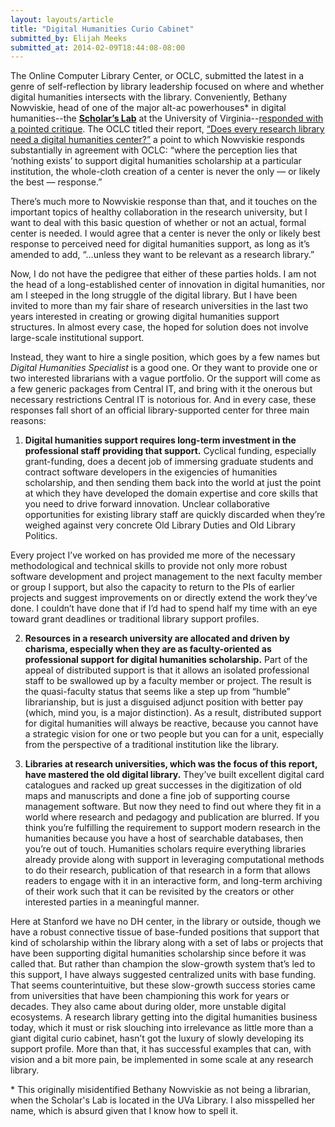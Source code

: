 ```yaml
---
layout: layouts/article
title: "Digital Humanities Curio Cabinet"
submitted_by: Elijah Meeks
submitted_at: 2014-02-09T18:44:08-08:00
---
```


The Online Computer Library Center, or OCLC, submitted the latest in a genre of self-reflection by library leadership focused on where and whether digital humanities intersects with the library. Conveniently, Bethany Nowviskie, head of one of the major alt-ac powerhouses\* in digital humanities--the [**Scholar’s Lab**](http://www.scholarslab.org/) at the University of Virginia--[responded with a pointed critique](http://nowviskie.org/2014/asking-for-it/). The OCLC titled their report, [“Does every research library need a digital humanities center?”](http://www.oclc.org/research/publications/library/2014/oclcresearch-digital-humanities-center-2014-overview.html) a point to which Nowviskie responds substantially in agreement with OCLC: “where the perception lies that ‘nothing exists’ to support digital humanities scholarship at a particular institution, the whole-cloth creation of a center is never the only — or likely the best — response.”


There’s much more to Nowviskie response than that, and it touches on the important topics of healthy collaboration in the research university, but I want to deal with this basic question of whether or not an actual, formal center is needed. I would agree that a center is never the only or likely best response to perceived need for digital humanities support, as long as it’s amended to add, “...unless they want to be relevant as a research library.”


Now, I do not have the pedigree that either of these parties holds. I am not the head of a long-established center of innovation in digital humanities, nor am I steeped in the long struggle of the digital library. But I have been invited to more than my fair share of research universities in the last two years interested in creating or growing digital humanities support structures. In almost every case, the hoped for solution does not involve large-scale institutional support.


Instead, they want to hire a single position, which goes by a few names but *Digital Humanities Specialist* is a good one. Or they want to provide one or two interested librarians with a vague portfolio. Or the support will come as a few generic packages from Central IT, and bring with it the onerous but necessary restrictions Central IT is notorious for. And in every case, these responses fall short of an official library-supported center for three main reasons:


1) **Digital humanities support requires long-term investment in the professional staff providing that support.** Cyclical funding, especially grant-funding, does a decent job of immersing graduate students and contract software developers in the exigencies of humanities scholarship, and then sending them back into the world at just the point at which they have developed the domain expertise and core skills that you need to drive forward innovation. Unclear collaborative opportunities for existing library staff are quickly discarded when they’re weighed against very concrete Old Library Duties and Old Library Politics.


Every project I’ve worked on has provided me more of the necessary methodological and technical skills to provide not only more robust software development and project management to the next faculty member or group I support, but also the capacity to return to the PIs of earlier projects and suggest improvements on or directly extend the work they’ve done. I couldn’t have done that if I’d had to spend half my time with an eye toward grant deadlines or traditional library support profiles.


2) **Resources in a research university are allocated and driven by charisma, especially when they are as faculty-oriented as professional support for digital humanities scholarship.** Part of the appeal of distributed support is that it allows an isolated professional staff to be swallowed up by a faculty member or project. The result is the quasi-faculty status that seems like a step up from “humble” librarianship, but is just a disguised adjunct position with better pay (which, mind you, is a major distinction). As a result, distributed support for digital humanities will always be reactive, because you cannot have a strategic vision for one or two people but you can for a unit, especially from the perspective of a traditional institution like the library.


3) **Libraries at research universities, which was the focus of this report, have mastered the old digital library.** They’ve built excellent digital card catalogues and racked up great successes in the digitization of old maps and manuscripts and done a fine job of supporting course management software. But now they need to find out where they fit in a world where research and pedagogy and publication are blurred. If you think you’re fulfilling the requirement to support modern research in the humanities because you have a host of searchable databases, then you’re out of touch. Humanities scholars require everything libraries already provide along with support in leveraging computational methods to do their research, publication of that research in a form that allows readers to engage with it in an interactive form, and long-term archiving of their work such that it can be revisited by the creators or other interested parties in a meaningful manner.


Here at Stanford we have no DH center, in the library or outside, though we have a robust connective tissue of base-funded positions that support that kind of scholarship within the library along with a set of labs or projects that have been supporting digital humanities scholarship since before it was called that. But rather than champion the slow-growth system that’s led to this support, I have always suggested centralized units with base funding. That seems counterintuitive, but these slow-growth success stories came from universities that have been championing this work for years or decades. They also came about during older, more unstable digital ecosystems. A research library getting into the digital humanities business today, which it must or risk slouching into irrelevance as little more than a giant digital curio cabinet, hasn’t got the luxury of slowly developing its support profile. More than that, it has successful examples that can, with vision and a bit more pain, be implemented in some scale at any research library.


\* This originally misidentified Bethany Nowviskie as not being a librarian, when the Scholar's Lab is located in the UVa Library. I also misspelled her name, which is absurd given that I know how to spell it.



